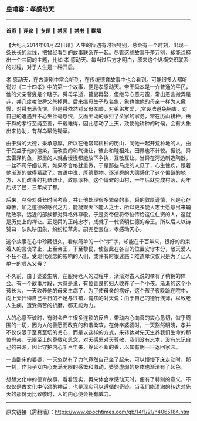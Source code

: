 ### 皇甫容：孝感动天

---

#### [首页](../../../..?n4065184) &nbsp;|&nbsp; [评论](../../../../../epoch-comment?n4065184) &nbsp;|&nbsp; [专题](../../../../../epoch-special?n4065184) &nbsp;|&nbsp; [禁闻](../../../../../epoch-news?n4065184) &nbsp;|&nbsp; [禁书](../../../../../books?n4065184) &nbsp;|&nbsp; [翻墙](https://github.com/gfw-breaker/nogfw/blob/master/README.md?n4065184)


<div class="post_content" id="artbody" itemprop="articleBody">
 <!-- article content begin -->
 <p>
  【大纪元2014年01月22日讯】人生的际遇有时很特别，总会有一个时刻，出现一条长长的丝线，把曾经看到的故事联系在一起。尽管这些故事千差万别，却能诠释出一个共同的主题，比如
  <ok href="https://www.epochtimes.com/gb/tag/%E5%AD%9D.html">
   孝
  </ok>
  感动天。每当过后方才明白，原来这个纵横交织联系的过程，对于人生是一种开启。
 </p>
 <p>
  <ok href="https://www.epochtimes.com/gb/tag/%E5%AD%9D.html">
   孝
  </ok>
  感动天，在古装剧中常会听到，在传统德育故事中也会看到。可能很多人都听说过《二十四孝》中的第一个故事，便是孝感动天。帝王舜本是一介普通的平民，他的父亲瞽叟是个瞎子。舜母早逝，瞽叟再娶，但继母心恶刁蛮，常出恶言搬弄是非，并几度唆使舜父杀掉舜。后来继母生子取名象，象也像他的母亲一样为人傲慢，对舜充满仇恨。但是舜依然对父母孝顺，对弟弟友爱，,常设法避免祸害，对自己的遭遇并不心生丝毫怨恨，反而主动的承担了全家的家务，常在历山耕种。由于舜的孝行至纯至善，千载难得，因此感动了上天，致使他耕种的时候，会有大象出来协助，有群鸟帮他锄草。
 </p>
 <p>
  由于舜的大德，秉承忠厚，所以在他常常耕种的历山，同他一起开荒种地的人，由于受益于他的渲染，而改变的和气谦让，彼此和睦相处，田界也不计较。据说，舜去雷泽钓鱼，那里的人就会慢慢都能放下争执，互敬互让。当舜在河边制造陶器，一丝不苟仔细认真，如果不合格就重做，于是那些马虎的人见了，心生愧疚，跟着他渐渐的做得精致了。古语中说，厚德载物。逐渐舜的大德感化了这个偏僻的地方，人们改善的礼恭谦让，敦厚淳朴。这个偏僻的山村，一年后就变成村落，两年后成了邑，三年成了都。
 </p>
 <p>
  后来，尧帝对舜长时间考察，并让他处理很多繁杂的事，舜的敦厚谨慎，凡是心存尊敬，加之道德的感召之力，能凝聚天下能人之士，所以更多能人志士愿意出来辅助政事，远近的部族都对舜格外尊敬。于是尧帝便将帝位传给这位仁贤的人，这就是历史上的禅让。正是舜的正纯忠孝，成就了一代贤明仁德的帝王。所以后人以诗赞曰：队队耕田象，纷纷耘草禽。嗣尧登宝位，孝感动天心。
 </p>
 <p>
  这个故事在心中珍藏很久，看似简单的一个“孝”字，却能在千百年来，很好的约束着人的言谈举止，上至帝王，下至黎民，使彼此在各自的位置安守本分，敬天爱人不狂不过。受现代观念的影响的人们，或许有时很迷惑：难道孝仅仅只是为了让人单一的顺从父母？
 </p>
 <p>
  不久前，由于婆婆生病，在服侍老人的过程中，渐渐对古人说的孝有了稍稍的体会。有一个故事片段，大意是说，有位善良的妇人收养了一个小孩。渐渐的这个小孩长大，一天收养他的母亲生病了，为了使母亲的病好，这个孩子夜晚跪在院中，向上天忏悔自己平日的不足与过错，愧疚的对天说：由于自己的德行浅薄，以致老人生病，遭受痛苦的折磨，都无能为力。
 </p>
 <p>
  人的心意至诚时，有时会产生很多连锁的反应，带动内心向善的衷心恳切，似乎周围的一切，因为人的善愿而改变的和谐柔软。在侍奉婆婆时，一天豁然明晓，孝并不仅仅限于至真至切的关心，而是以这样的方式，来转达对先天生养我们生命的那位母亲，无限至上的尊敬和思念，对天感恩对天尊敬，我们没有忘本，没有忘记自己的来源，因此守护内心千百年来，绵延不断的善，以其有朝一日返回家园。
 </p>
 <p>
  一直卧床的婆婆，一天忽然有了力气竟然自己坐了起来，可以慢慢下床走动时，那一刻，作为子女内心充满无限的感慨和激动，婆婆虚弱的身体也渐渐有了起色。
 </p>
 <p>
  想想文化中的德育故事，看看现实，再来体会孝感动天时，便有了特别的意义，不仅仅是古文化中传颂的神话，也是现实可以遵循的奇迹。当我们能澄澈的转达对先天的那份无比致敬时，人的内心便会拥有威力。
 </p>
 <!-- article content end -->
 <div id="below_article_ad">
 </div>
</div>


---

原文链接（需翻墙）：https://www.epochtimes.com/gb/14/1/21/n4065184.htm